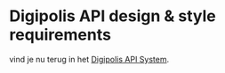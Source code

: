 # Digipolis API design & style requirements

vind je nu terug in het [Digipolis API System](https://antwerp-api.digipolis.be/).
